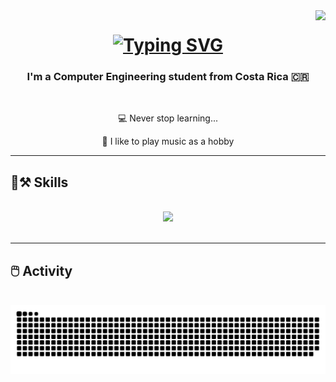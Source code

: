 <img align="right" src="https://visitor-badge.laobi.icu/badge?page_id=AlpGregory.AlpGregory" />

<h1 align="center">
    <a href="https://git.io/typing-svg"><img src="http://readme-typing-svg.herokuapp.com?font=Righteous&weight=400&size=35&pause=1000&color=0277FF&background=FFFFFF00&center=true&vCenter=true&random=false&width=435&lines=Welcome!+👀;+This+is+Gregory+🎸;I'm+glad+you're+here+👋" alt="Typing SVG" /></a>
</h1>

<h3 align="center">I'm a Computer Engineering student from Costa Rica 🇨🇷</h3>

<br/>

<div align="center">
 
💻 Never stop learning...

🎵 I like to play music as a hobby
 
 </div>

<hr/>
 
<h2 align="left">🧠⚒️ Skills</h2>
<br/>
<div align="center">
    <img src="https://skillicons.dev/icons?i=django,py,cs,dotnet,git,html,css,bootstrap,react,java,js,postgres,postman,androidstudio,azure,kotlin,linux,mongodb&perline=6" /><br>
</div>

<br/>
<hr/>

<div align="left">
  <h2>🖱️ Activity</h2>
  <br>
  <img alt="snake eating my contributions" src="https://raw.githubusercontent.com/salesp07/salesp07/output/github-contribution-grid-snake.svg" />
  
  <br/><br/><br/>
</div>

<!--
**AlpGregory/AlpGregory** is a ✨ _special_ ✨ repository because its `README.md` (this file) appears on your GitHub profile.

Here are some ideas to get you started:

- 🔭 I’m currently working on ...
- 🌱 I’m currently learning ...
- 👯 I’m looking to collaborate on ...
- 🤔 I’m looking for help with ...
- 💬 Ask me about ...
- 📫 How to reach me: ...
- 😄 Pronouns: ...
- ⚡ Fun fact: ...
-->
